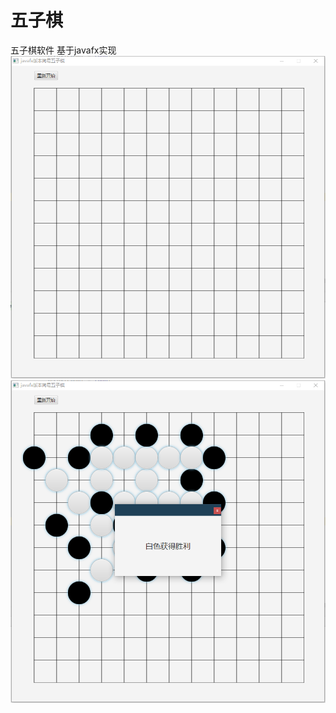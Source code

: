 # 五子棋
五子棋软件
基于javafx实现
![image](https://github.com/xzYuann/WuZhiQi/blob/master/src/sample/photo/image1.jpg) 
![image](https://github.com/xzYuann/WuZhiQi/blob/master/src/sample/photo/image2.gif)
